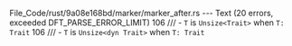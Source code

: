 File_Code/rust/9a08e168bd/marker/marker_after.rs --- Text (20 errors, exceeded DFT_PARSE_ERROR_LIMIT)
106 /// - `T` is `Unsize<Trait>` when `T: Trait`                                                                                                             106 /// - `T` is `Unsize<dyn Trait>` when `T: Trait`

